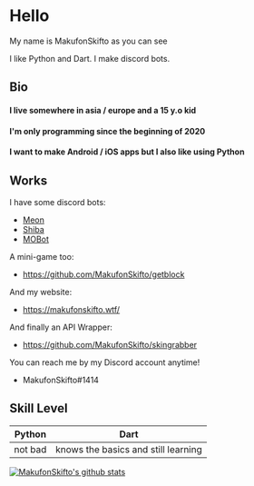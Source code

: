 # Hello

My name is MakufonSkifto as you can see

I like Python and Dart. I make discord bots.

## Bio

#### I live somewhere in asia / europe and a 15 y.o kid
#### I'm only programming since the beginning of 2020
#### I want to make Android / iOS apps but I also like using Python

## Works
I have some discord bots:
* [Meon](https://top.gg/bot/713066005911568424)
* [Shiba](https://top.gg/bot/718769183885754380)
* [MOBot](https://github.com/MakufonSkifto/mobot)

A mini-game too:
* https://github.com/MakufonSkifto/getblock

And my website:
* https://makufonskifto.wtf/

And finally an API Wrapper:
* https://github.com/MakufonSkifto/skingrabber

You can reach me by my Discord account anytime!
* MakufonSkifto#1414

## Skill Level
| Python        | Dart                                        |
| ------------- |---------------------------------------------|
| not bad       | knows the basics and still learning         |

[![MakufonSkifto's github stats](https://github-readme-stats.vercel.app/api?username=makufonskifto)](https://github.com/makufonskifto/github-readme-stats)

